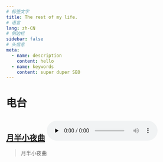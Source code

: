 ```yaml
---
# 标签文字
title: The rest of my life.
# 语言
lang: zh-CN
# 侧边栏
sidebar: false
# 头信息
meta:
  - name: description
    content: hello
  - name: keywords
    content: super duper SEO
---
```


# 电台

## [月半小夜曲](/nervecat/index.html) <audio id="audio" controls="" preload="none"> <source id="mp3" src="/radio/月半小夜曲.wav"> </audio>
> 月半小夜曲
